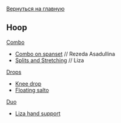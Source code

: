 [Вернуться на главную](/)

## Hoop

[Combo](/hoop/combo)

* [Combo on spanset](/hoop/combo#combo-on-spanset) // Rezeda Asadullina
* [Splits and Stretching](/hoop/combo#splits-and-strething) // Liza

[Drops](/hoop/drops)

* [Knee drop](/hoop/drops#knee-drop) 
* [Floating salto](/hoop/drops#floating-salto) 

[Duo](/hoop/duo)

* [Liza hand support](/hoop/duo#liza-hand-support) 
